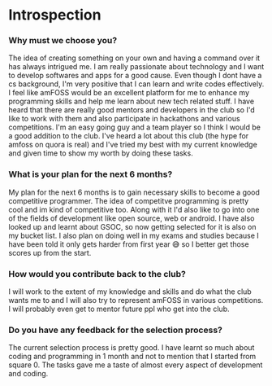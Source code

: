 # Introspection
### Why must we choose you?
The idea of creating something on your own and having a command over it has always intrigued me. I am really passionate about technology and I want to develop softwares and apps for a good cause. Even though I dont have a cs background, I'm very positive that I can learn and write codes effectively. I feel like amFOSS would be an excellent platform for me to enhance my programming skills and help me learn about new tech related stuff. I have heard that there are really good mentors and developers in the club so I'd like to work with them and also participate in hackathons and various competitions. I'm an easy going guy and a team player so I think I would be a good addition to the club. I've heard a lot about this club (the hype for amfoss on quora is real) and I've tried my best with my current knowledge and given time to show my worth by doing these tasks.

### What is your plan for the next 6 months?
My plan for the next 6 months is to gain necessary skills to become a good competitive programmer. The idea of competitve programming is pretty cool and im kind of competitive too. Along with it I'd also like to go into one of the fields of development like open source, web or android. I have also looked up and learnt about GSOC, so now getting selected for it is also on my bucket list. I also plan on doing well in my exams and studies because I have been told it only gets harder from first year 😅 so I better get those scores up from the start.

### How would you contribute back to the club?
I will work to the extent of my knowledge and skills and do what the club wants me to and I will also try to represent amFOSS in various competitions. I will probably even get to mentor future ppl who get into the club.

### Do you have any feedback for the selection process?
The current selection process is pretty good. I have learnt so much about coding and programming in 1 month and not to mention that I started from square 0. The tasks gave me a taste of almost every aspect of development and coding.
